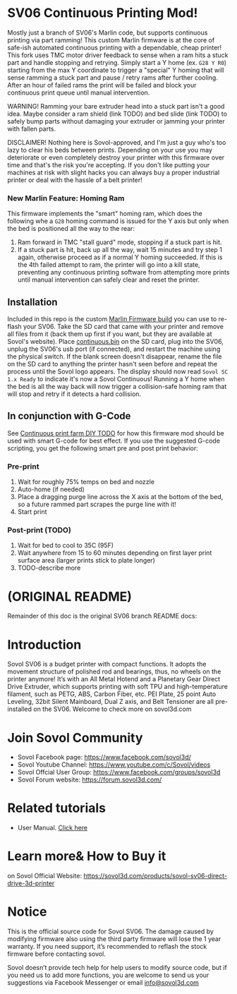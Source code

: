 # SV06 Continuous Printing Mod!

Mostly just a branch of SV06's Marlin code, but supports continuous printing via part ramming!  This custom Marlin firmware is at the core of safe-ish automated continuous printing with a dependable, cheap printer! This fork uses TMC motor driver feedback to sense when a ram hits a stuck part and handle stopping and retrying.  Simply start a Y home (ex. `G28 Y R0`) starting from the max Y coordinate to trigger a "special" Y homing that will sense ramming a stuck part and pause / retry rams after further cooling.  After an hour of failed rams the print will be failed and block your continuous print queue until manual intervention.

WARNING!  Ramming your bare extruder head into a stuck part isn't a good idea.  Maybe consider a ram shield (link TODO) and bed slide (link TODO) to safely bump parts without damaging your extruder or jamming your printer with fallen parts.

DISCLAIMER! Nothing here is Sovol-approved, and I'm just a guy who's too lazy to clear his beds between prints.  Depending on your use you may deteriorate or even completely destroy your printer with this firmware over time and that's the risk you're accepting. If you don't like putting your machines at risk with slight hacks you can always buy a proper industrial printer or deal with the hassle of a belt printer!

### New Marlin Feature: Homing Ram

This firmware implements the "smart" homing ram, which does the following whe a `G28` homing command is issued for the Y axis but only when the bed is positioned all the way to the rear:

1. Ram forward in TMC "stall guard" mode, stopping if a stuck part is hit.
2. If a stuck part is hit, back up all the way, wait 15 minutes and try step 1 again, otherwise proceed as if a normal Y homing succeeded.  If this is the 4th failed attempt to ram, the printer will go into a kill state, preventing any continuous printing software from attempting more prints until manual intervention can safely clear and reset the printer.

## Installation

Included in this repo is the custom [Marlin Firmware build](continuous.bin) you can use to re-flash your SV06.  Take the SD card that came with your printer and remove all files from it (back them up first if you want, but they are available at Sovol's website).  Place [continuous.bin](continuous.bin) on the SD card, plug into the SV06, unplug the SV06's usb port (if connected), and restart the machine using the physical switch.  If the blank screen doesn't disappear, rename the file on the SD card to anything the printer hasn't seen before and repeat the process until the Sovol logo appears.  The display should now read `Sovol SC 1.x Ready` to indicate it's now a Sovol Continuous!  Running a Y home when the bed is all the way back will now trigger a collision-safe homing ram that will stop and retry if it detects a hard collision.

## In conjunction with G-Code

See [Continuous print farm DIY TODO](TODO) for how this firmware mod should be used with smart G-code for best effect.  If you use the suggested G-code scripting, you get the following smart pre and post print behavior:

### Pre-print

1. Wait for roughly 75% temps on bed and nozzle
2. Auto-home (if needed)
3. Place a dragging purge line across the X axis at the bottom of the bed, so a future rammed part scrapes the purge line with it!
4. Start print

### Post-print (TODO)

1. Wait for bed to cool to 35C (95F)
2. Wait anywhere from 15 to 60 minutes depending on first layer print surface area (larger prints stick to plate longer)
3. TODO-describe more

# (ORIGINAL README)

Remainder of this doc is the original SV06 branch README docs:

# Introduction

Sovol SV06 is a budget printer with compact functions. It adopts the movement structure of polished rod and bearings, thus, no wheels on the printer anymore!
It’s with an All Metal Hotend and a Planetary Gear Direct Drive Extruder, which supports printing with soft TPU and high-temperature filament, such as PETG, ABS, Carbon Fiber, etc. 
PEI Plate, 25 point Auto Leveling, 32bit Silent Mainboard, Dual Z axis, and Belt Tensioner are all pre-installed on the SV06. Welcome to check more on sovol3d.com

# Join Sovol Community

- Sovol Facebook page: https://www.facebook.com/sovol3d/
- Sovol Youtube Channel: https://www.youtube.com/c/Sovol/videos
- Sovol Offcial User Group: https://www.facebook.com/groups/sovol3d
- Sovol Forum website: https://forum.sovol3d.com/

# Related tutorials 

- User Manual. [Click here](https://drive.google.com/drive/folders/10uJUe-J0IutQSNI4IS-Tbwym4Ch8Yw6x)

# Learn more& How to Buy it

on Sovol Official Website: https://sovol3d.com/products/sovol-sv06-direct-drive-3d-printer

# Notice

This is the official source code for Sovol SV06. The damage caused by modifying firmware also using the third party firmware will lose the 1 year warranty. If you need support, it’s recommended to reflash the stock firmware before contacting sovol.

Sovol doesn’t provide tech help for help users to modify source code, but if you need us to add more functions, you are welcome to send us your suggestions via Facebook Messenger or email 
info@sovol3d.com





